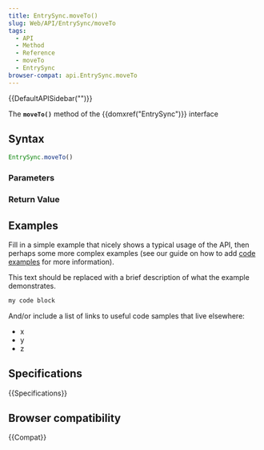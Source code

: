 ```yaml
---
title: EntrySync.moveTo()
slug: Web/API/EntrySync/moveTo
tags:
  - API
  - Method
  - Reference
  - moveTo
  - EntrySync
browser-compat: api.EntrySync.moveTo
---
```

{{DefaultAPISidebar("")}}

The **`moveTo()`** method of the {{domxref("EntrySync")}} interface 

## Syntax

```js
EntrySync.moveTo()
```

### Parameters



### Return Value



## Examples

Fill in a simple example that nicely shows a typical usage of the API, then perhaps some more complex examples (see our guide on how to add [code examples](/en-US/docs/MDN/Contribute/Structures/Code_examples) for more information).

This text should be replaced with a brief description of what the example demonstrates.

```js
my code block
```

And/or include a list of links to useful code samples that live elsewhere:

*   x
*   y
*   z

## Specifications

{{Specifications}}

## Browser compatibility

{{Compat}}

